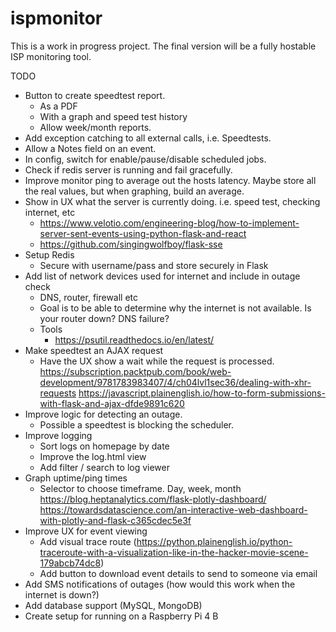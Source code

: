 # ispmonitor

This is a work in progress project. The final version will be a fully hostable ISP monitoring tool.

TODO
- Button to create speedtest report.
    - As a PDF
    - With a graph and speed test history
    - Allow week/month reports.
- Add exception catching to all external calls, i.e. Speedtests.
- Allow a Notes field on an event.
- In config, switch for enable/pause/disable scheduled jobs.
- Check if redis server is running and fail gracefully.
- Improve monitor ping to average out the hosts latency. Maybe store all the real values, but when graphing, build an average.
- Show in UX what the server is currently doing. i.e. speed test, checking internet, etc
    - https://www.velotio.com/engineering-blog/how-to-implement-server-sent-events-using-python-flask-and-react
    - https://github.com/singingwolfboy/flask-sse
- Setup Redis
    - Secure with username/pass and store securely in Flask
- Add list of network devices used for internet and include in outage check
    - DNS, router, firewall etc
    - Goal is to be able to determine why the internet is not available. Is your router down? DNS failure?
    - Tools
        - https://psutil.readthedocs.io/en/latest/
- Make speedtest an AJAX request
    - Have the UX show a wait while the request is processed.
    https://subscription.packtpub.com/book/web-development/9781783983407/4/ch04lvl1sec36/dealing-with-xhr-requests
    https://javascript.plainenglish.io/how-to-form-submissions-with-flask-and-ajax-dfde9891c620
- Improve logic for detecting an outage.
    - Possible a speedtest is blocking the scheduler.
- Improve logging
    - Sort logs on homepage by date
    - Improve the log.html view
    - Add filter / search to log viewer
- Graph uptime/ping times
    - Selector to choose timeframe. Day, week, month
    https://blog.heptanalytics.com/flask-plotly-dashboard/
    https://towardsdatascience.com/an-interactive-web-dashboard-with-plotly-and-flask-c365cdec5e3f 
- Improve UX for event viewing
    - Add visual trace route (https://python.plainenglish.io/python-traceroute-with-a-visualization-like-in-the-hacker-movie-scene-179abcb74dc8)
    - Add button to download event details to send to someone via email
- Add SMS notifications of outages (how would this work when the internet is down?)
- Add database support (MySQL, MongoDB)
- Create setup for running on a Raspberry Pi 4 B 